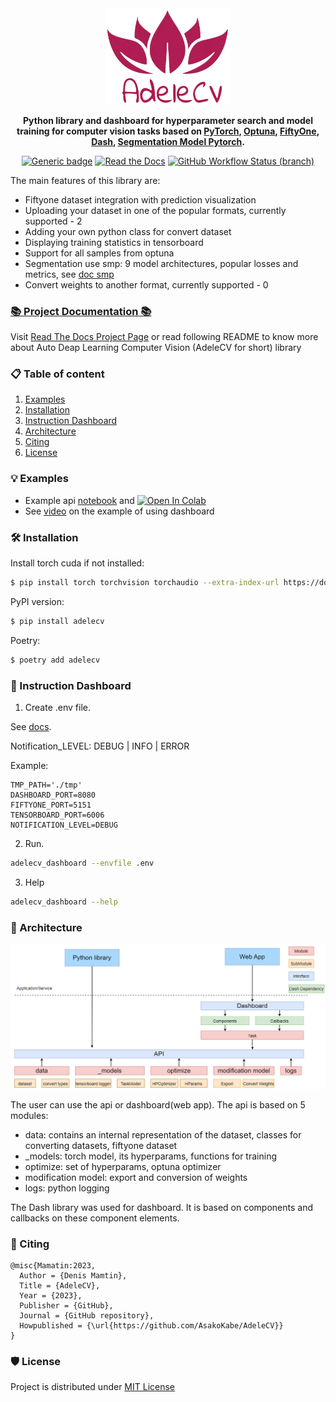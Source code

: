 <div align="center">
 
<img src="docs/logo.png" alt="drawing" width="200"/>

**Python library and dashboard for hyperparameter search and model training for computer vision tasks
based on [PyTorch](https://pytorch.org/), [Optuna](https://optuna.org/),
    [FiftyOne](https://docs.voxel51.com/), [Dash](https://dash.plotly.com/),
    [Segmentation Model Pytorch](https://github.com/qubvel/segmentation_models.pytorch).**  

[![Generic badge](https://img.shields.io/badge/License-MIT-<COLOR>.svg?style=for-the-badge)](https://github.com/AsakoKabe/AdeleCV/blob/main/LICENSE)
[![Read the Docs](https://img.shields.io/readthedocs/smp?style=for-the-badge&logo=readthedocs&logoColor=white)](https://adelecv.readthedocs.io/en/latest/) 
[![GitHub Workflow Status (branch)](https://img.shields.io/github/actions/workflow/status/AsakoKabe/AdeleCV/code-style.yaml?branch=main&style=for-the-badge)](https://github.com/AsakoKabe/AdeleCV/actions/workflows/code-style.yaml)

[//]: # ([![PyPI]&#40;https://img.shields.io/pypi/v/segmentation-models-pytorch?color=blue&style=for-the-badge&logo=pypi&logoColor=white&#41;]&#40;https://pypi.org/project/segmentation-models-pytorch/&#41; )
[//]: # ([![PyPI - Downloads]&#40;https://img.shields.io/pypi/dm/segmentation-models-pytorch?style=for-the-badge&color=blue&#41;]&#40;https://pepy.tech/project/segmentation-models-pytorch&#41; )
[//]: # (<br>)
</div>

The main features of this library are:

 - Fiftyone dataset integration with prediction visualization
 - Uploading your dataset in one of the popular formats, currently supported - 2
 - Adding your own python class for convert dataset
 - Displaying training statistics in tensorboard
 - Support for all samples from optuna
 - Segmentation use smp: 9 model architectures, popular losses and metrics, see [doc smp](https://github.com/qubvel/segmentation_models.pytorch)
 - Convert weights to another format, currently supported - 0
 
### [📚 Project Documentation 📚](https://adelecv.readthedocs.io/en/latest/)

Visit [Read The Docs Project Page](https://adelecv.readthedocs.io/en/latest/) or read following README to know more about Auto Deap Learning Computer Vision (AdeleCV for short) library

### 📋 Table of content
 1. [Examples](#examples)
 2. [Installation](#installation)
 3. [Instruction Dashboard](#instruction-dashboard)
 4. [Architecture](#architecture) 
 5. [Citing](#citing)
 6. [License](#license)


### 💡 Examples <a name="examples"></a>
 - Example api [notebook](example/example_api.ipynb) and [![Open In Colab](https://colab.research.google.com/assets/colab-badge.svg)](example/example_api.ipynb)
 - See [video](youtube.com) on the example of using dashboard

### 🛠 Installation <a name="installation"></a>
Install torch cuda if not installed:
```bash
$ pip install torch torchvision torchaudio --extra-index-url https://download.pytorch.org/whl/cu116
```

PyPI version:
```bash
$ pip install adelecv
````
Poetry:
```bash
$ poetry add adelecv
````

### 📜 Instruction Dashboard <a name="instruction-dashboard"></a>
1. Create .env file. 

See [docs](https://adelecv.readthedocs.io/en/latest/config.html). 

Notification_LEVEL: DEBUG | INFO | ERROR

Example:
```
TMP_PATH='./tmp'
DASHBOARD_PORT=8080
FIFTYONE_PORT=5151
TENSORBOARD_PORT=6006
NOTIFICATION_LEVEL=DEBUG
```

2. Run.
```bash
adelecv_dashboard --envfile .env
```

3. Help
```bash
adelecv_dashboard --help
```


### 🏰 Architecture <a name="architecture"></a>
![architecture](docs/architecture.png) 

The user can use the api or dashboard(web app). 
The api is based on 5 modules:
- data: contains an internal representation of the dataset, classes for converting datasets, fiftyone dataset
- _models: torch model, its hyperparams, functions for training
- optimize: set of hyperparams, optuna optimizer
- modification model: export and conversion of weights
- logs: python logging 

The Dash library was used for dashboard. It is based on components and callbacks on these component elements.

### 📝 Citing
```
@misc{Mamatin:2023,
  Author = {Denis Mamtin},
  Title = {AdeleCV},
  Year = {2023},
  Publisher = {GitHub},
  Journal = {GitHub repository},
  Howpublished = {\url{https://github.com/AsakoKabe/AdeleCV}}
}
```

### 🛡️ License <a name="license"></a>
Project is distributed under [MIT License](https://github.com/AsakoKabe/AdeleCV/blob/main/LICENSE)